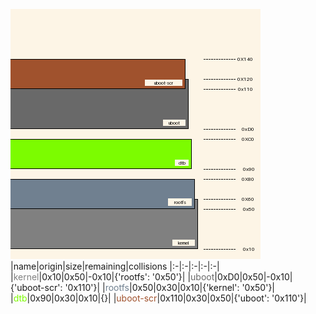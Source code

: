 ![memory map diagram](report.png)
|name|origin|size|remaining|collisions
|:-|:-|:-|:-|:-|
|<span style='color:gray'>kernel</span>|0x10|0x50|-0x10|{'rootfs': '0x50'}|
|<span style='color:dimgray'>uboot</span>|0xD0|0x50|-0x10|{'uboot-scr': '0x110'}|
|<span style='color:slategrey'>rootfs</span>|0x50|0x30|0x10|{'kernel': '0x50'}|
|<span style='color:lawngreen'>dtb</span>|0x90|0x30|0x10|{}|
|<span style='color:sienna'>uboot-scr</span>|0x110|0x30|0x50|{'uboot': '0x110'}|
